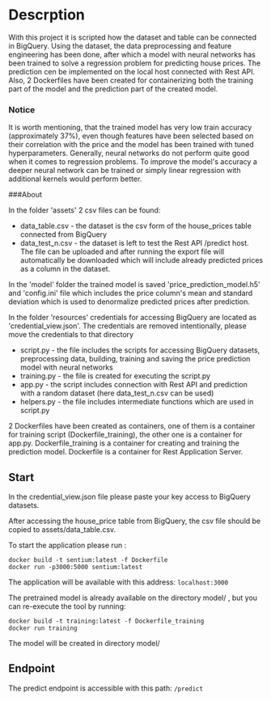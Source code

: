 # Descrption

With this project it is scripted how the dataset and table can
be connected in BigQuery. Using the dataset, the data preprocessing 
and feature engineering has been done, after which a model with neural networks
has been trained to solve a regression problem for predicting house prices.
The prediction cen be implemented on the local host connected
with Rest API. Also, 2 Dockerfiles have been created for containerizing both the
training part of the model and the prediction part of the created model.

### Notice
It is worth mentioning, that the trained model has very low train accuracy (approximately 37%),
even though features have been selected based on their correlation with the price and
the model has been trained with tuned hyperparameters. Generally, neural networks
do not perform quite good when it comes to regression problems. To improve the model's accuracy 
a deeper neural network can be trained or simply linear regression with additional kernels
would perform better.


###About

In the folder 'assets' 2 csv files can be found:
- data_table.csv - the dataset is the csv form of the house_prices table connected from BigQuery
- data_test_n.csv - the dataset is left to test the Rest API /predict host. The file can be uploaded and after running 
the export file will automatically be downloaded which will include already predicted prices as a column in the dataset.

In the 'model' folder the trained model is saved 'price_prediction_model.h5' and 'config.ini' file which includes the 
price column's mean and standard deviation
which is used to denormalize predicted prices after prediction.

In the folder 'resources' credentials for accessing BigQuery are located as 'credential_view.json'. The credentials are removed intentionally,
please move the credentials to that directory

- script.py - the file includes the scripts for accessing BigQuery datasets, preprocessing data, building, training and saving the 
price prediction model with neural networks
- training.py - the file is created for executing the script.py
- app.py - the script includes connection with Rest API and prediction with a random dataset (here data_test_n.csv can be used)
- helpers.py - the file includes intermediate functions which are used in script.py

2 Dockerfiles have been created as containers, one of them is a container for training script (Dockerfile_training), the other
one is a container for app.py.
Dockerfile_training is a container for creating and training the prediction model.
Dockerfile is a container for Rest Application Server.





## Start
In the credential_view.json file please paste your key access to BigQuery datasets.

After accessing the house_price table from BigQuery, the csv file should be
copied to assets/data_table.csv.

To start the application please run :
```
docker build -t sentium:latest -f Dockerfile
docker run -p3000:5000 sentium:latest
```
The application will be available with this address: `localhost:3000`

The pretrained model is already available on the directory model/ , but you
can re-execute the tool by running:

```
docker build -t training:latest -f Dockerfile_training
docker run training
```
The model will be created in directory model/

## Endpoint

The predict endpoint is accessible with this path: `/predict`



